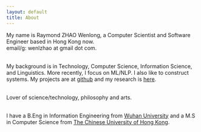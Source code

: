 ```yaml
---
layout: default
title: About
---
```

My name is Raymond ZHAO Wenlong, a Computer Scientist and Software Engineer based in Hong Kong now.  
email/g: wenlzhao at gmail dot com.  
<br> 

My background is in Technology, Computer Science, Information Science, and Linguistics.  More recently, I focus on ML/NLP.  I also like to construct systems.  My projects are at [github](https://github.com/muyun) and my research is [here](http://muyun.github.io/research/).  
<br> 

Lover of science/technology, philosophy and arts.  
<br> 

I have a B.Eng in Information Engineering from [Wuhan University](https://www.sciencemag.org/collections/celebrating-125-years-academic-excellence-wuhan-university-1893-2018?fbclid=IwAR0RzFSkpxaI8wk61JDnE7p6SWr7SlKXLyoFHkrg4-iqKGiRyE2gZfaGl8s) and a M.S in Computer Science from [The Chinese University of Hong Kong](http://www.cuhk.edu.hk/english/index.html).    
<br> 
 



